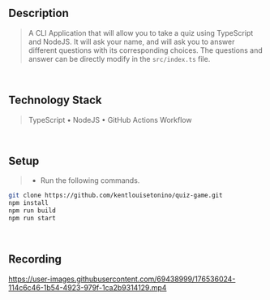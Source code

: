 ## Description
> A CLI Application that will allow you to take a quiz using TypeScript and NodeJS. It will ask your name, and will ask you to answer different questions with its corresponding choices. The questions and answer can be directly modify in the `src/index.ts` file.

<br />

## Technology Stack
> TypeScript • NodeJS • GitHub Actions Workflow

<br />

## Setup
> - Run the following commands.
```bash
git clone https://github.com/kentlouisetonino/quiz-game.git
npm install
npm run build
npm run start
```

<br />

## Recording
https://user-images.githubusercontent.com/69438999/176536024-114c6c46-1b54-4923-979f-1ca2b9314129.mp4

